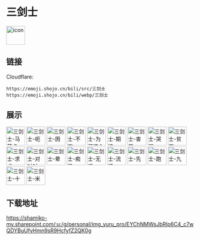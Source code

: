 # 三剑士
<img src="https://emoji.shojo.cn/bili/src/三剑士/icon.png" width="50" height="50" alt="icon">

## 链接
Cloudflare:
```
https://emoji.shojo.cn/bili/src/三剑士
https://emoji.shojo.cn/bili/webp/三剑士
```
## 展示
<img src="https://emoji.shojo.cn/bili/src/三剑士/三剑士-马萨卡.png" width="50" height="50" alt="三剑士-马萨卡">
<img src="https://emoji.shojo.cn/bili/src/三剑士/三剑士-呃.png" width="50" height="50" alt="三剑士-呃">
<img src="https://emoji.shojo.cn/bili/src/三剑士/三剑士-困.png" width="50" height="50" alt="三剑士-困">
<img src="https://emoji.shojo.cn/bili/src/三剑士/三剑士-不爽.png" width="50" height="50" alt="三剑士-不爽">
<img src="https://emoji.shojo.cn/bili/src/三剑士/三剑士-为了这个啊.png" width="50" height="50" alt="三剑士-为了这个啊">
<img src="https://emoji.shojo.cn/bili/src/三剑士/三剑士-期待.png" width="50" height="50" alt="三剑士-期待">
<img src="https://emoji.shojo.cn/bili/src/三剑士/三剑士-害羞.png" width="50" height="50" alt="三剑士-害羞">
<img src="https://emoji.shojo.cn/bili/src/三剑士/三剑士-哭哭.png" width="50" height="50" alt="三剑士-哭哭">
<img src="https://emoji.shojo.cn/bili/src/三剑士/三剑士-贫穷.png" width="50" height="50" alt="三剑士-贫穷">
<img src="https://emoji.shojo.cn/bili/src/三剑士/三剑士-求求.png" width="50" height="50" alt="三剑士-求求">
<img src="https://emoji.shojo.cn/bili/src/三剑士/三剑士-对对对.png" width="50" height="50" alt="三剑士-对对对">
<img src="https://emoji.shojo.cn/bili/src/三剑士/三剑士-晕.png" width="50" height="50" alt="三剑士-晕">
<img src="https://emoji.shojo.cn/bili/src/三剑士/三剑士-痴呆.png" width="50" height="50" alt="三剑士-痴呆">
<img src="https://emoji.shojo.cn/bili/src/三剑士/三剑士-无语.png" width="50" height="50" alt="三剑士-无语">
<img src="https://emoji.shojo.cn/bili/src/三剑士/三剑士-流汗.png" width="50" height="50" alt="三剑士-流汗">
<img src="https://emoji.shojo.cn/bili/src/三剑士/三剑士-先.png" width="50" height="50" alt="三剑士-先">
<img src="https://emoji.shojo.cn/bili/src/三剑士/三剑士-跑.png" width="50" height="50" alt="三剑士-跑">
<img src="https://emoji.shojo.cn/bili/src/三剑士/三剑士-九.png" width="50" height="50" alt="三剑士-九">
<img src="https://emoji.shojo.cn/bili/src/三剑士/三剑士-十.png" width="50" height="50" alt="三剑士-十">
<img src="https://emoji.shojo.cn/bili/src/三剑士/三剑士-米.png" width="50" height="50" alt="三剑士-米">

## 下载地址

https://shamiko-my.sharepoint.com/:u:/g/personal/img_yuru_pro/EYChNMWsJbRIp6C4_c7wQDYBuUfyHmn9sR9HcfyfZ2QK0g